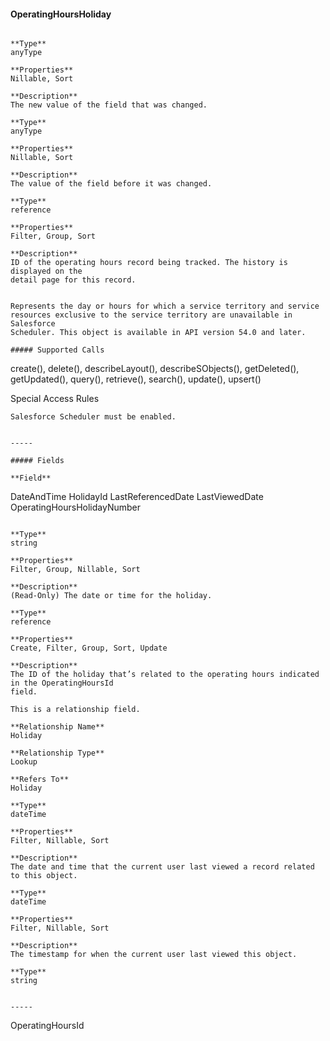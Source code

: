 #### OperatingHoursHoliday

```

**Type**
anyType

**Properties**
Nillable, Sort

**Description**
The new value of the field that was changed.

**Type**
anyType

**Properties**
Nillable, Sort

**Description**
The value of the field before it was changed.

**Type**
reference

**Properties**
Filter, Group, Sort

**Description**
ID of the operating hours record being tracked. The history is displayed on the
detail page for this record.


Represents the day or hours for which a service territory and service resources exclusive to the service territory are unavailable in Salesforce
Scheduler. This object is available in API version 54.0 and later.

##### Supported Calls
```
create(), delete(), describeLayout(), describeSObjects(), getDeleted(), getUpdated(), query(),
retrieve(), search(), update(), upsert()

 Special Access Rules

```
Salesforce Scheduler must be enabled.


-----

##### Fields

**Field**
```
DateAndTime
HolidayId
LastReferencedDate
LastViewedDate
OperatingHoursHolidayNumber

```

**Type**
string

**Properties**
Filter, Group, Nillable, Sort

**Description**
(Read-Only) The date or time for the holiday.

**Type**
reference

**Properties**
Create, Filter, Group, Sort, Update

**Description**
The ID of the holiday that’s related to the operating hours indicated in the OperatingHoursId
field.

This is a relationship field.

**Relationship Name**
Holiday

**Relationship Type**
Lookup

**Refers To**
Holiday

**Type**
dateTime

**Properties**
Filter, Nillable, Sort

**Description**
The date and time that the current user last viewed a record related to this object.

**Type**
dateTime

**Properties**
Filter, Nillable, Sort

**Description**
The timestamp for when the current user last viewed this object.

**Type**
string


-----

```
OperatingHoursId
